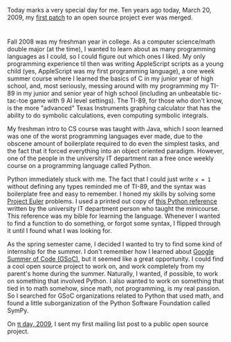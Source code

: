 Today marks a very special day for me. Ten years ago today, March 20, 2009, my
[first
patch](https://github.com/sympy/sympy/commit/ccedb6d5677c5dabf187e241d0aa97b134b152df)
to an open source project ever was merged.

#

Fall 2008 was my freshman year in college. As a computer science/math double
major (at the time), I wanted to learn about as many programming languages as I
could, so I could figure out which ones I liked. My only programming
experience til then was writing AppleScript scripts as a young child (yes,
AppleScript was my first programming language), a one week summer course where
I learned the basics of C in my junior year of high school, and, most
seriously, messing around with my programming my TI-89 in my junior and senior
year of high school (including an unbeatable tic-tac-toe game with 9 AI level
settings). The TI-89, for those who don't know, is the more "advanced" Texas
Instruments graphing calculator that has the ability to do symbolic
calculations, even computing symbolic integrals.

My freshman intro to CS course was taught with Java, which I soon learned was
one of the worst programming languages ever made, due to the obscene amount of
boilerplate required to do even the simplest tasks, and the fact that it
forced everything into an object oriented paradigm. However, one of the people
in the university IT department ran a free once weekly course on a programming
language called Python.

Python immediately stuck with me. The fact that I could just write `x = 1`
without defining any types reminded me of TI-89, and the syntax was
boilerplate free and easy to remember. I honed my skills by solving some
[Project Euler](https://projecteuler.net/) problems. I used a printed out copy
of [this Python
reference](http://infohost.nmt.edu/tcc/help/pubs/python25/web/index.html)
written by the university IT department person who taught the minicourse. This
reference was my bible for learning the language. Whenever I wanted to find a
function to do something, or forgot some syntax, I flipped through it until I
found what I was looking for.

As the spring semester came, I decided I wanted to try to find some kind of
internship for the summer. I don't remember how I learned about [Google Summer
of Code (GSoC)](https://summerofcode.withgoogle.com/), but it seemed like a
great opportunity. I could find a cool open source project to work on, and
work completely from my parent's home during the summer. Naturally, I wanted,
if possible, to work on something that involved Python. I also wanted to work
on something that tied in to math somehow, since math, not programming, is my
real passion. So I searched for GSoC organizations related to Python that used
math, and found a little suborganization of the Python Software Foundation
called SymPy.

On [π day,
2009](https://groups.google.com/forum/#!msg/sympy/v8z-PkzmDDQ/aNGhDqOTMLsJ), I
sent my first mailing list post to a public open source project.
